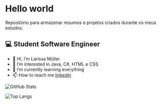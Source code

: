 
# Hello world

Repositório para armazenar resumos e projetos criados durante os meus estudos.

## 💻 Student Software Engineer 

-  💞 Hi, I’m Larissa Müller
- 👀 I’m interested in Java, C#, HTML e CSS
- 🌱 I’m currently learning everything
- 📫 How to reach me [linkedin](https://www.linkedin.com/in/larissa-m%C3%BCller-75996a194/)

![GitHub Stats](https://github-readme-stats.vercel.app/api?mullerlari=SEUUSERNAME&theme=transparent&bg_color=000&border_color=30A3DC&show_icons=true&icon_color=30A3DC&title_color=E94D5F&text_color=FFF)


![Top Langs](https://github-readme-stats-git-masterrstaa-rickstaa.vercel.app/api/top-langs/?username=SEUUSERNAME&layout=compact&bg_color=000&border_color=30A3DC&title_color=E94D5F&text_color=FFF)


<!---
mullerlari/mullerlari is a ✨ special ✨ repository because its `README.md` (this file) appears on your GitHub profile.
You can click the Preview link to take a look at your changes.
--->

